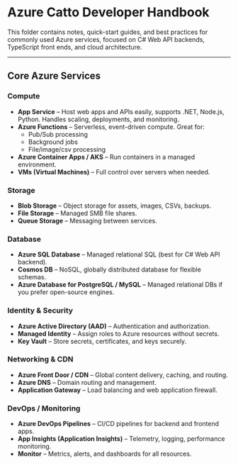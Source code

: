 # Azure Catto Developer Handbook

This folder contains notes, quick-start guides, and best practices for commonly used Azure services, focused on C# Web API backends, TypeScript front ends, and cloud architecture.

---

## Core Azure Services

### Compute
- **App Service** – Host web apps and APIs easily, supports .NET, Node.js, Python. Handles scaling, deployments, and monitoring.
- **Azure Functions** – Serverless, event-driven compute. Great for:
  - Pub/Sub processing
  - Background jobs
  - File/image/csv processing
- **Azure Container Apps / AKS** – Run containers in a managed environment.  
- **VMs (Virtual Machines)** – Full control over servers when needed.  

### Storage
- **Blob Storage** – Object storage for assets, images, CSVs, backups.  
- **File Storage** – Managed SMB file shares.  
- **Queue Storage** – Messaging between services.  

### Database
- **Azure SQL Database** – Managed relational SQL (best for C# Web API backend).  
- **Cosmos DB** – NoSQL, globally distributed database for flexible schemas.  
- **Azure Database for PostgreSQL / MySQL** – Managed relational DBs if you prefer open-source engines.  

### Identity & Security
- **Azure Active Directory (AAD)** – Authentication and authorization.  
- **Managed Identity** – Assign roles to Azure resources without secrets.  
- **Key Vault** – Store secrets, certificates, and keys securely.  

### Networking & CDN
- **Azure Front Door / CDN** – Global content delivery, caching, and routing.  
- **Azure DNS** – Domain routing and management.  
- **Application Gateway** – Load balancing and web application firewall.  

### DevOps / Monitoring
- **Azure DevOps Pipelines** – CI/CD pipelines for backend and frontend apps.  
- **App Insights (Application Insights)** – Telemetry, logging, performance monitoring.  
- **Monitor** – Metrics, alerts, and dashboards for all resources.  


